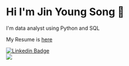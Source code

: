 # Hi I'm Jin Young Song 👋

I'm data analyst using Python and SQL 

My Resume is [here](https://drive.google.com/file/d/1arZHeXtzIsC5z3hgTAtwDcd79B-Zq5jo/view?usp=sharing)

[![Linkedin Badge](https://img.shields.io/badge/-LinkedIn-blue?style=flat-square&logo=Linkedin&logoColor=white&link=https://www.linkedin.com/in/jinyoung-song-76731516b/)](https://www.linkedin.com/in/jinyoung-song-76731516b/)	
<img src="https://github-readme-stats.vercel.app/api?username=diligejy&show_icons=true">
